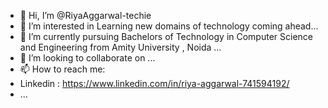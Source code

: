 - 👋 Hi, I’m @RiyaAggarwal-techie
- 👀 I’m interested in Learning new domains of technology coming ahead...
- 🌱 I’m currently pursuing Bachelors of Technology in Computer Science and Engineering from Amity University , Noida ...
- 💞️ I’m looking to collaborate on ...
- 📫 How to reach me:
- Linkedin : https://www.linkedin.com/in/riya-aggarwal-741594192/
-  ...

<!---
RiyaAggarwal-techie/RiyaAggarwal-techie is a ✨ special ✨ repository because its `README.md` (this file) appears on your GitHub profile.
You can click the Preview link to take a look at your changes.
--->
